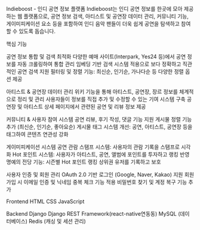 Indieboost - 인디 공연 정보 플랫폼
Indieboost는 인디 공연 정보를 한곳에 모아 제공하는 웹 플랫폼으로, 공연 정보 검색, 아티스트 및 공연장 데이터 관리, 커뮤니티 기능, 게이미피케이션 요소 등을 포함하여 인디 음악 팬들이 더욱 쉽게 공연을 탐색하고 참여할 수 있도록 돕습니다.

핵심 기능 

공연 정보 통합 및 검색 최적화
다양한 예매 사이트(Interpark, Yes24 등)에서 공연 정보를 자동 크롤링하여 통합 관리
임베딩 기반 검색 시스템 적용으로 보다 정확하고 직관적인 공연 검색 지원
필터링 및 정렬 기능: 최신순, 인기순, 가나다순 등 다양한 정렬 옵션 제공

아티스트 & 공연장 데이터 관리
위키 기능을 통해 아티스트, 공연장, 장르 정보를 체계적으로 정리 및 관리
사용자들이 정보를 직접 추가 및 수정할 수 있는 기여 시스템 구축
공연장 및 아티스트 상세 페이지에서 관련된 공연 및 리뷰 정보 제공

커뮤니티 & 사용자 참여 시스템
공연 리뷰, 후기 작성, 댓글 기능 지원
게시물 정렬 기능 추가 (최신순, 인기순, 좋아요순)
게시물 태그 시스템 개선: 공연, 아티스트, 공연장 등을 태그하여 콘텐츠 연관성 강화

게이미피케이션 시스템
공연 관람 스탬프 시스템: 사용자의 관람 기록을 스탬프로 시각화
Hot 포인트 시스템: 사용자가 아티스트, 공연, 앨범에 포인트를 투자하고 랭킹 반영
명예의 전당 기능: 시즌별 Hot 포인트 랭킹 상위권 유저를 기록하고 보호

사용자 인증 및 회원 관리
OAuth 2.0 기반 로그인 (Google, Naver, Kakao) 지원
회원가입 시 이메일 인증 및 닉네임 중복 체크 기능 적용
비밀번호 찾기 및 계정 복구 기능 추가


Frontend
HTML
CSS
JavaScript

Backend
Django 
Django REST Framework(react-native연동동)
MySQL (데이터베이스)
Redis (캐싱 및 세션 관리)
